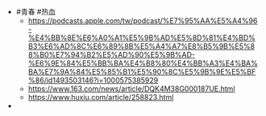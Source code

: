 - #青春 #热血
	- https://podcasts.apple.com/tw/podcast/%E7%95%AA%E5%A4%96-%E4%BB%8E%E6%A0%A1%E5%9B%AD%E5%8D%81%E4%BD%B3%E6%AD%8C%E6%89%8B%E5%A4%A7%E8%B5%9B%E5%88%B0%E7%94%B2%E5%AD%90%E5%9B%AD-%E6%9E%84%E5%BB%BA%E4%B8%80%E4%BB%A3%E4%BA%BA%E7%9A%84%E5%85%B1%E5%90%8C%E5%9B%9E%E5%BF%86/id1493503146?i=1000575385929
	- https://www.163.com/news/article/DQK4M38G000187UE.html
	- https://www.huxiu.com/article/258823.html
-